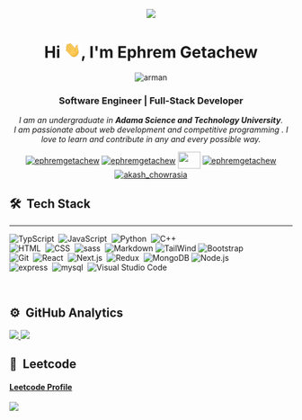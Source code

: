 <p align="center">
  <img src="https://github.com/thompsonemerson/thompsonemerson/raw/master/cover-thompson.png" height="200"/>
</p>
<h1 align="center">Hi <img src="https://raw.githubusercontent.com/ABSphreak/ABSphreak/master/gifs/Hi.gif" width="30px">, I'm Ephrem Getachew</h1>

<p align="center"> <img src="https://komarev.com/ghpvc/?username=ephyg&label=Views&color=blue&style=plastic" alt="arman" width="100" /> </p>

<h3 align="center">Software Engineer | Full-Stack Developer </h3>
<p align="center">
  <em>
  I am an undergraduate in <b>Adama Science and Technology University</b>. 
    <br>
    I am passionate about web development and competitive programming . I love to learn and contribute in any and every possible way.
  </em>
</p>


<p align="center">
<a href="https://www.linkedin.com/in/ephyg/" target="blank"><img align="center" src="https://cdn.jsdelivr.net/npm/simple-icons@3.0.1/icons/linkedin.svg" alt="ephremgetachew" height="30" width="40" /></a>
<a href="https://t.me/ephyg/" target="blank"><img align="center" src="https://cdn.jsdelivr.net/npm/simple-icons@3.0.1/icons/telegram.svg" alt="ephremgetachew" height="30" width="40" /></a>
<a href = "mailto: ephywaanofii@gmail.com@gmail.com"><img align="center" src="https://simpleicons.org/icons/gmail.svg" height="30" width="40" /></a>
<a href="https://x.com/ephyg_" target="blank"><img align="center" src="https://cdn.jsdelivr.net/npm/simple-icons@3.0.1/icons/twitter.svg" alt="ephremgetachew" height="30" width="40" /></a>
<a href="https://leetcode.com/ephyg/" target="blank"><img align="center" src="https://cdn.jsdelivr.net/npm/simple-icons@3.0.1/icons/leetcode.svg" alt="akash_chowrasia" height="30" width="40" /></a>
</p>



<h2>🛠 &nbsp;Tech Stack</h2>
<hr>

![TypScript](https://img.shields.io/badge/-TypeScript-05122A?style=flat&logo=typescript)&nbsp;
![JavaScript](https://img.shields.io/badge/-JavaScript-05122A?style=flat&logo=Javascript)&nbsp;
![Python](https://img.shields.io/badge/-Python-05122A?style=flat&logo=python)&nbsp;
![C++](https://img.shields.io/badge/-C++-05122A?style=flat&logo=C%2B%2B&logoColor=00599C)\
![HTML](https://img.shields.io/badge/-HTML-05122A?style=flat&logo=HTML5)&nbsp;
![CSS](https://img.shields.io/badge/-CSS-05122A?style=flat&logo=CSS3&logoColor=1572B6)&nbsp;
![sass](https://img.shields.io/badge/-sass-05122A?style=flat&logo=sass&logoColor=1572B6)&nbsp;
![Markdown](https://img.shields.io/badge/-Markdown-05122A?style=flat&logo=markdown)
![TailWind](https://img.shields.io/badge/-Tailwind-05122A?style=flat&logo=tailwind-css)
![Bootstrap](https://img.shields.io/badge/-Bootstrap-05122A?style=flat&logo=bootstrap&logoColor=563D7C)\
![Git](https://img.shields.io/badge/-Git-05122A?style=flat&logo=git)&nbsp;
![React](https://img.shields.io/badge/-React-05122A?style=flat&logo=react)&nbsp;
![Next.js](https://img.shields.io/badge/-next.js-05122A?style=flat&logo=next.js)&nbsp;
![Redux](https://img.shields.io/badge/-Redux-05122A?style=flat&logo=redux)&nbsp;
![MongoDB](https://img.shields.io/badge/-MongoDB-05122A?style=flat&logo=MongoDB)
![Node.js](https://img.shields.io/badge/-Node.js-05122A?style=flat&logo=node.js)\
![express](https://img.shields.io/badge/-express-05122A?style=flat&logo=express)&nbsp;
![mysql](https://img.shields.io/badge/-mysql-05122A?style=flat&logo=mysql)&nbsp;
![Visual Studio Code](https://img.shields.io/badge/-Visual%20Studio%20Code-05122A?style=flat&logo=visual-studio-code&logoColor=007ACC)&nbsp;

<br>
 <h2>⚙️ &nbsp;GitHub Analytics</h2>
<a href="https://github.com/ephyg">
  <img height="180em" src="https://github-readme-stats-eight-theta.vercel.app/api?username=ephyg&show_icons=true&count_private=true&theme=algolia&include_all_commits=true&count_private=true"/>
  <img height="180em" src="https://github-readme-stats-eight-theta.vercel.app/api/top-langs/?username=ephyg&layout=compact&count_private=true&langs_count=8&theme=algolia"/>
</a>

<h2>🧩 &nbsp;Leetcode </h2>

#### [**Leetcode Profile**](https://leetcode.com/ephyg/)


![](https://leetcard.jacoblin.cool/ephyg?ext=heatmap)